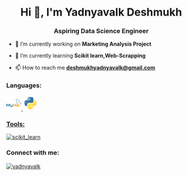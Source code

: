 <h1 align="center">Hi 👋, I'm Yadnyavalk Deshmukh</h1>
<h3 align="center">Aspiring Data Science Engineer</h3>

- 🔭 I’m currently working on **Marketing Analysis Project**

- 🌱 I’m currently learning **Scikit learn,Web-Scrapping**

- 📫 How to reach me **deshmukhyadnyavalk@gmail.com**

<h3 align="left">Languages:</h3>
<p align="left"> <a href="https://www.mysql.com/" target="_blank" rel="noreferrer"> <img src="https://raw.githubusercontent.com/devicons/devicon/master/icons/mysql/mysql-original-wordmark.svg" alt="mysql" width="40" height="40"/> </a> <a href="https://www.python.org" target="_blank" rel="noreferrer"> <img src="https://raw.githubusercontent.com/devicons/devicon/master/icons/python/python-original.svg" alt="python" width="40" </a> </p>

<h3 align="left"> Tools:</h3>
<p align="left"> <a href="https://scikit-learn.org/" target="_blank" rel="noreferrer"> <img src="https://upload.wikimedia.org/wikipedia/commons/0/05/Scikit_learn_logo_small.svg" alt="scikit_learn" width="40" height="40"/> </a> </p>

<h3 align="left">Connect with me:</h3>
<p align="left">
<a href="https://linkedin.com/in/yadnyavalk" target="blank"><img align="center" src="https://raw.githubusercontent.com/rahuldkjain/github-profile-readme-generator/master/src/images/icons/Social/linked-in-alt.svg" alt="yadnyavalk" height="30" width="40" /></a>
</p>


